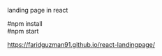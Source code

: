 landing page in react

#npm install
<br>
#npm start

https://faridguzman91.github.io/react-landingpage/
